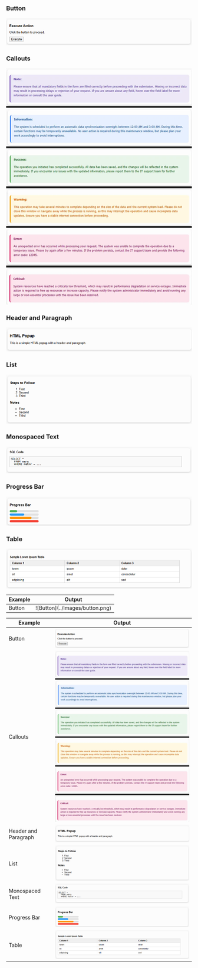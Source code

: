 ### Button

![Button](../images/button.png)

### Callouts

![Callouts](../images/callouts.png)

### Header and Paragraph

![Header and Paragraph](../images/header_paragraph.png)

### List

![List](../images/list.png)

### Monospaced Text

![Monospaced text](../images/monospaced_text.png)

### Progress Bar

![Progress Bar](../images/progress_bar.png)

### Table

![Header and Paragraph](../images/table.png)

<table id="verticalalign">
    <thead><tr><th>Example</th><th>Output</th></tr></thead>
    <tbody>
        <tr>
            <td align="left" valign="top">Button</td><td align="left" valign="top">![Button](../images/button.png)</td>
        </tr>
    </tbody>
</table>

| Example              | Output                                 |
|----------------------|----------------------------------------|
| Button               | ![Button](../images/button.png)        |
| Callouts             | ![Callouts](../images/callouts.png)    |
| Header and Paragraph | ![Header and Paragraph](../images/header_paragraph.png) |
| List                 | ![List](../images/list.png)            |
| Monospaced Text      | ![Monospaced text](../images/monospaced_text.png) |
| Progress Bar         | ![Progress Bar](../images/progress_bar.png) |
| Table                | ![Table](../images/table.png)          |
